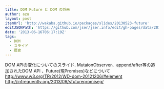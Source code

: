 ```yaml
---
title: DOM Future と DOM の将来
author: azu
layout: post
itemUrl: 'http://wakaba.github.io/packages/slides/20130523-future'
editJSONPath: 'https://github.com/jser/jser.info/edit/gh-pages/data/2013/06/index.json'
date: '2013-06-16T06:17:19Z'
tags:
  - DOM
  - スライド
  - 歴史
---
```

DOM APIの変化についてのスライド.
MutaionObserver、append/after等の追加されたDOM API 、Future(現Promises)などについて
http://www.w3.org/TR/2012/WD-dom-20121206/#element
http://infrequently.org/2013/06/sfuturepromiseg/
